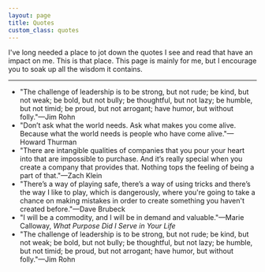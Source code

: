 ```yaml
---
layout: page
title: Quotes
custom_class: quotes
---
```


I've long needed a place to jot down the quotes I see and read that have an impact on me. This is that place. This page is mainly for me, but I encourage you to soak up all the wisdom it contains.

<hr class="long">

- "The challenge of leadership is to be strong, but not rude; be kind, but not weak; be bold, but not bully; be thoughtful, but not lazy; be humble, but not timid; be proud, but not arrogant; have humor, but without folly."—<span class="serif-sc">Jim Rohn</span>
- "Don’t ask what the world needs. Ask what makes you come alive. Because what the world needs is people who have come alive."—<span class="serif-sc">Howard Thurman</span>
- "There are intangible qualities of companies that you pour your heart into that are impossible to purchase. And it’s really special when you create a company that provides that. Nothing tops the feeling of being a part of that."—<span class="serif-sc">Zach Klein</span>
- "There’s a way of playing safe, there’s a way of using tricks and there’s the way I like to play, which is dangerously, where you're going to take a chance on making mistakes in order to create something you haven't created before."—<span class="serif-sc">Dave Brubeck</span>
- "I will be a commodity, and I will be in demand and valuable."—<span class="serif-sc">Marie Calloway</span>, *What Purpose Did I Serve in Your Life*
- "The challenge of leadership is to be strong, but not rude; be kind, but not weak; be bold, but not bully; be thoughtful, but not lazy; be humble, but not timid; be proud, but not arrogant; have humor, but without folly."—<span class="serif-sc">Jim Rohn</span>